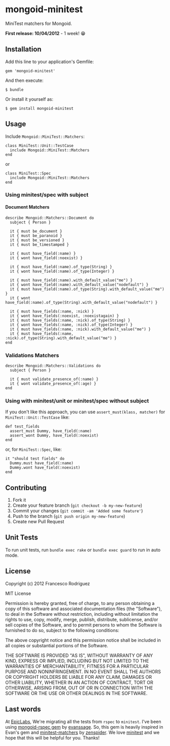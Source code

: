 # mongoid-minitest

MiniTest matchers for Mongoid.

**First release: 10/04/2012** - 1 week! :grin:

## Installation

Add this line to your application's Gemfile:

    gem 'mongoid-minitest'

And then execute:

    $ bundle

Or install it yourself as:

    $ gem install mongoid-minitest

## Usage

Include `Mongoid::MiniTest::Matchers`:

    class MiniTest::Unit::TestCase
      include Mongoid::MiniTest::Matchers
    end

or

    class MiniTest::Spec
      include Mongoid::MiniTest::Matchers
    end

### Using minitest/spec with subject

#### Document Matchers

    describe Mongoid::Matchers::Document do
      subject { Person }

      it { must be_document }
      it { must be_paranoid }
      it { must be_versioned }
      it { must be_timestamped }

      it { must have_field(:name) }
      it { wont have_field(:noexist) }

      it { must have_field(:name).of_type(String) }
      it { wont have_field(:name).of_type(Integer) }

      it { must have_field(:name).with_default_value("me") }
      it { wont have_field(:name).with_default_value("nodefault") }
      it { must have_field(:name).of_type(String).with_default_value("me") }
      it { wont have_field(:name).of_type(String).with_default_value("nodefault") }

      it { must have_fields(:name, :nick) }
      it { wont have_fields(:noexist, :noexistagain) }
      it { must have_fields(:name, :nick).of_type(String) }
      it { wont have_fields(:name, :nick).of_type(Integer) }
      it { must have_fields(:name, :nick).with_default_value("me") }
      it { must have_fields(:name, :nick).of_type(String).with_default_value("me") }
    end

### Validations Matchers

    describe Mongoid::Matchers::Validations do
      subject { Person }

      it { must validate_presence_of(:name) }
      it { wont validate_presence_of(:age) }
    end

### Using with minitest/unit or minitest/spec without subject

If you don't like this approach, you can use `assert_must(klass, matcher)` for
`MiniTest::Unit::TestCase` like:

    def test_fields
      assert_must Dummy, have_field(:name)
      assert_wont Dummy, have_field(:noexist)
    end

or, for `MiniTest::Spec`, like:

    it "should test fields" do
      Dummy.must have_field(:name)
      Dummy.wont have_field(:noexist)
    end

## Contributing

1. Fork it
2. Create your feature branch (`git checkout -b my-new-feature`)
3. Commit your changes (`git commit -am 'Added some feature'`)
4. Push to the branch (`git push origin my-new-feature`)
5. Create new Pull Request

## Unit Tests

To run unit tests, run `bundle exec rake` or `bundle exec guard` to run in auto mode.

## License

Copyright (c) 2012 Francesco Rodriguez

MIT License

Permission is hereby granted, free of charge, to any person obtaining
a copy of this software and associated documentation files (the
"Software"), to deal in the Software without restriction, including
without limitation the rights to use, copy, modify, merge, publish,
distribute, sublicense, and/or sell copies of the Software, and to
permit persons to whom the Software is furnished to do so, subject to
the following conditions:

The above copyright notice and this permission notice shall be
included in all copies or substantial portions of the Software.

THE SOFTWARE IS PROVIDED "AS IS", WITHOUT WARRANTY OF ANY KIND,
EXPRESS OR IMPLIED, INCLUDING BUT NOT LIMITED TO THE WARRANTIES OF
MERCHANTABILITY, FITNESS FOR A PARTICULAR PURPOSE AND
NONINFRINGEMENT. IN NO EVENT SHALL THE AUTHORS OR COPYRIGHT HOLDERS BE
LIABLE FOR ANY CLAIM, DAMAGES OR OTHER LIABILITY, WHETHER IN AN ACTION
OF CONTRACT, TORT OR OTHERWISE, ARISING FROM, OUT OF OR IN CONNECTION
WITH THE SOFTWARE OR THE USE OR OTHER DEALINGS IN THE SOFTWARE.

## Last words

At [EpicLabs](https://github.com/epiclabs/), We're migrating all the tests from `rspec` to `minitest`. I've been using
[mongoid-rspec gem](https://github.com/evansagge/mongoid-rspec) by [evanssage](https://github.com/evansagge).
So, this gem is heavily inspired in Evan's gem and [minitest-matchers](https://github.com/zenspider/minitest-matchers)
by [zenspider](https://github.com/zenspider). We love [minitest](https://github.com/seattlerb/minitest) and
we hope that this will be helpful for you. Thanks!

